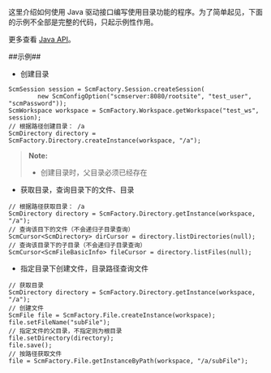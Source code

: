 这里介绍如何使用 Java 驱动接口编写使用目录功能的程序。为了简单起见，下面的示例不全部是完整的代码，只起示例性作用。 
    
更多查看 [Java API][java_api]。


##示例##
* 创建目录

```lang-javascript
ScmSession session = ScmFactory.Session.createSession(
        new ScmConfigOption("scmserver:8080/rootsite", "test_user", "scmPassword"));
ScmWorkspace workspace = ScmFactory.Workspace.getWorkspace("test_ws", session);
// 根据路径创建目录： /a
ScmDirectory directory = ScmFactory.Directory.createInstance(workspace, "/a");
```
>  **Note:**
> 
>  * 创建目录时，父目录必须已经存在

* 获取目录，查询目录下的文件、目录

```lang-javascript
// 根据路径获取目录： /a
ScmDirectory directory = ScmFactory.Directory.getInstance(workspace, "/a");
// 查询该目下的文件（不会递归子目录查询）
ScmCursor<ScmDirectory> dirCursor = directory.listDirectories(null);
// 查询该目录下的子目录（不会递归子目录查询）
ScmCursor<ScmFileBasicInfo> fileCursor = directory.listFiles(null);
```

* 指定目录下创建文件，目录路径查询文件

```lang-javascript
// 获取目录
ScmDirectory directory = ScmFactory.Directory.getInstance(workspace, "/a");
// 创建文件
ScmFile file = ScmFactory.File.createInstance(workspace);
file.setFileName("subFile");
// 指定文件的父目录，不指定则为根目录
file.setDirectory(directory);
file.save();
// 按路径获取文件
file = ScmFactory.File.getInstanceByPath(workspace, "/a/subFile");
```

[java_api]:api/java/html/index.html





